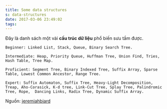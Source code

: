 ```yaml
---
title: Some data structures
s: data-structures
date: 2017-03-06 23:49:02
tags:
---
```


Đây là danh sách một vài **cấu trúc dữ liệu** phổ biến sưu tầm được.

```
Beginner: Linked List, Stack, Queue, Binary Search Tree.
 
Intermediate: Heap, Priority Queue, Huffman Tree, Union Find, Tries, Hash Table, Tree Map.

Proficient: Segment Tree, Binary Indexed Tree, Suffix Array, Sparse Table, Lowest Common Ancestor, Range Tree.

Expert: Suffix Automaton, Suffix Tree, Heavy-Light Decomposition, Treap, Aho-Corasick, K-d tree, Link-Cut Tree, Splay Tree, Palindromic Tree, Rope,  Dancing Links, Radix Tree, Dynamic Suffix Array.
```

<!--more-->

Nguồn: [jeremiahbiard](https://gist.github.com/jeremiahbiard/a8013488af8bf6bc48b4)